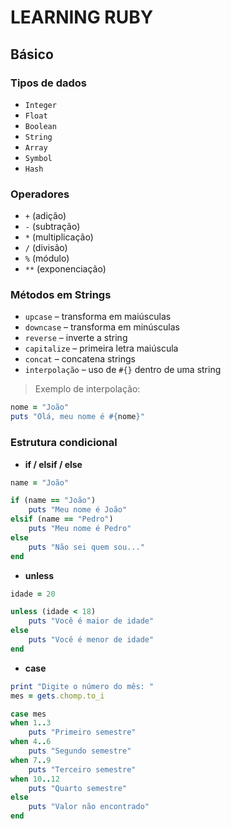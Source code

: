 # LEARNING RUBY

## Básico

### Tipos de dados

- `Integer`
- `Float`
- `Boolean`
- `String`
- `Array`
- `Symbol`
- `Hash`

### Operadores

- `+` (adição)  
- `-` (subtração)  
- `*` (multiplicação)  
- `/` (divisão)  
- `%` (módulo)  
- `**` (exponenciação)

### Métodos em Strings

- `upcase` – transforma em maiúsculas  
- `downcase` – transforma em minúsculas  
- `reverse` – inverte a string  
- `capitalize` – primeira letra maiúscula  
- `concat` – concatena strings  
- `interpolação` – uso de `#{}` dentro de uma string

> Exemplo de interpolação:
```ruby
nome = "João"
puts "Olá, meu nome é #{nome}"
```


### Estrutura condicional

- **if / elsif / else**
```ruby
name = "João"

if (name == "João")
    puts "Meu nome é João"
elsif (name == "Pedro")
    puts "Meu nome é Pedro"
else
    puts "Não sei quem sou..."
end
```

- **unless**
```ruby
idade = 20

unless (idade < 18)
    puts "Você é maior de idade"
else
    puts "Você é menor de idade"
end
```

- **case**
```ruby
print "Digite o número do mês: "
mes = gets.chomp.to_i

case mes
when 1..3
    puts "Primeiro semestre"
when 4..6
    puts "Segundo semestre"
when 7..9
    puts "Terceiro semestre"
when 10..12
    puts "Quarto semestre"
else
    puts "Valor não encontrado"
end
```